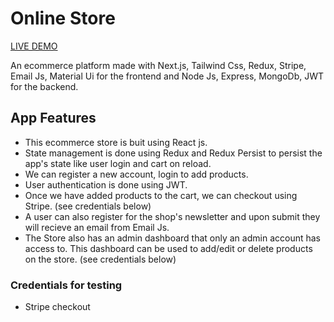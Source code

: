 # Online Store

<a href="https://the-lama-shop.vercel.app/">LIVE DEMO </a>

An ecommerce platform made with Next.js, Tailwind Css, Redux, Stripe, Email Js, Material Ui for the frontend and Node Js, Express, MongoDb, JWT for the backend.

## App Features
- This ecommerce store is buit using React js. 
- State management is done using Redux and Redux Persist to persist the app's state like user login and cart on reload.
- We can register a new account, login to add products. 
- User authentication is done using JWT.
- Once we have added products to the cart, we can checkout using Stripe. (see credentials below)
- A user can also register for the shop's newsletter and upon submit they will recieve an email from Email Js.
- The Store also has an admin dashboard that only an admin account has access to. This dashboard can be used to add/edit or delete products on the store. (see credentials below)


### Credentials for testing
- Stripe checkout
